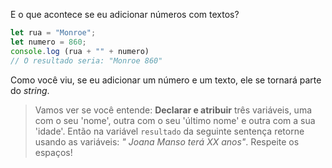 E o que acontece se eu adicionar números com textos?

```javascript
let rua = "Monroe";
let numero = 860;
console.log (rua + "" + numero)
// O resultado seria: "Monroe 860"
```
Como você viu, se eu adicionar um número e um texto, ele se tornará parte do _string_.


> Vamos ver se você entende: **Declarar e atribuir** três variáveis, uma com o seu 'nome', outra com o seu 'último nome' e outra com a sua 'idade'. Então na variável `resultado` da seguinte sentença retorne usando as variáveis: _" Joana Manso terá XX anos"_. Respeite os espaços!
